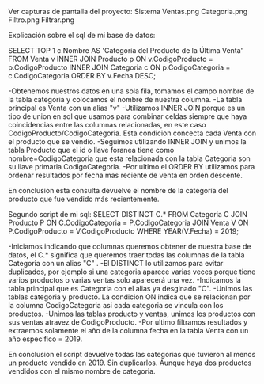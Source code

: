 Ver capturas de pantalla del proyecto:
Sistema Ventas.png
Categoria.png
Filtro.png
Filtrar.png

Explicación sobre el sql de mi base de datos:

SELECT TOP 1 
    c.Nombre AS 'Categoría del Producto de la Última Venta'
FROM Venta v
INNER JOIN Producto p ON v.CodigoProducto = p.CodigoProducto
INNER JOIN Categoria c ON p.CodigoCategoria = c.CodigoCategoria
ORDER BY v.Fecha DESC; 

-Obtenemos nuestros datos en una sola fila, tomamos el campo nombre de la tabla categoria y colocamos el nombre de nuestra columna. 
-La tabla principal es Venta con un alias "v" 
-Utilizamos INNER JOIN porque es un tipo de union en sql que usamos para combinar celdas siempre que haya coincidencias entre las columnas relacionadas, en este caso CodigoProducto/CodigoCategoria. 
Esta condicion concecta cada Venta con el producto que se vendio. 
-Seguimos utilizando INNER JOIN y unimos la tabla Producto que el id o llave foranea tiene como nombre=CodigoCategoria que esta relacionada con la tabla Categoria son su llave primaria CodigoCategoria. 
-Por ultimo el ORDER BY utilizamos para ordenar resultados por fecha mas reciente de venta en orden descente.

En conclusion esta consulta devuelve el nombre de la categoría del producto que fue vendido más recientemente.

Segundo script de mi sql: 
SELECT DISTINCT C.*
FROM Categoria C
JOIN Producto P ON C.CodigoCategoria = P.CodigoCategoria
JOIN Venta V ON P.CodigoProducto = V.CodigoProducto
WHERE YEAR(V.Fecha) = 2019;

-Iniciamos indicando que columnas queremos obtener de nuestra base de datos, el C.* significa que queremos traer todas las columnas de la tabla Categoria con un alias "C" . 
-El DISTINCT lo utilizamos para evitar duplicados, por ejemplo si una categoria aparece varias veces porque tiene varios productos o varias ventas solo aparecerá una vez. 
-Indicamos la tabla principal que es Categoria con el alias ya desginado "C".
-Unimos las tablas categoria y producto. La condicion ON indica que se relacionan por la columna CodigoCategoria asi cada categoria se vincula con los productos. 
-Unimos las tablas producto y ventas, unimos los productos con sus ventas atravez de CodigoProducto. 
-Por ultimo filtramos resultados y extraemos solamente el año de la columna fecha en la tabla Venta con un año especifico = 2019. 

En conclusion el script devuelve todas las categorias que tuvieron al menos un producto vendido en 2019. Sin duplicarlos. Aunque haya dos productos vendidos con el mismo nombre de categoria. 
